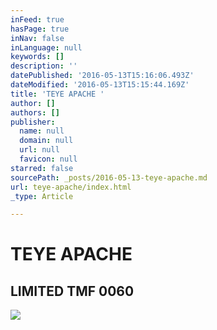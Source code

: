 ```yaml
---
inFeed: true
hasPage: true
inNav: false
inLanguage: null
keywords: []
description: ''
datePublished: '2016-05-13T15:16:06.493Z'
dateModified: '2016-05-13T15:15:44.169Z'
title: 'TEYE APACHE '
author: []
authors: []
publisher:
  name: null
  domain: null
  url: null
  favicon: null
starred: false
sourcePath: _posts/2016-05-13-teye-apache.md
url: teye-apache/index.html
_type: Article

---
```

# TEYE APACHE 

## LIMITED TMF 0060
![](https://the-grid-user-content.s3-us-west-2.amazonaws.com/0d96bd94-c338-4b7c-afa4-ccd71f481162.jpg)
